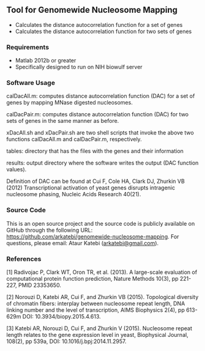 ## Tool for Genomewide Nucleosome Mapping
* Calculates the distance autocorrelation function for a set of genes
* Calculates the distance autocorrelation function for two sets of genes

### 

### Requirements 
* Matlab 2012b or greater
* Specifically designed to run on NIH biowulf server

### Software Usage 
calDacAll.m: computes distance autocorrelation function (DAC) for a set of genes by mapping MNase digested nucleosomes.

calDacPair.m: computes distance autocorrelation function (DAC) for two sets of genes in the same manner as before.

xDacAll.sh and xDacPair.sh are two shell scripts that invoke the above two functions calDacAll.m and calDacPair.m, respectively.

tables: directory that has the files with the genes and their information 

results: output directory where the software writes the output (DAC function values).  

Definition of DAC can be found at Cui F, Cole HA, Clark DJ, Zhurkin VB (2012) Transcriptional activation of yeast genes disrupts intragenic nucleosome phasing, Nucleic Acids Research 40(21).

### Source Code
This is an open source project and the source code is publicly available on
GitHub through the following URL: 
https://github.com/arkatebi/genomewide-nucleosome-mapping.
For questions, please email: Ataur Katebi (arkatebi@gmail.com).

### References
[1] Radivojac P, Clark WT, Oron TR, et al. (2013). A large-scale evaluation of
computational protein function prediction, Nature Methods 10(3), pp 221-227,
PMID 23353650.

[2] Norouzi D, Katebi AR, Cui F, and Zhurkin VB (2015). Topological diversity of
chromatin fibers: interplay between nucleosome repeat length, DNA linking number
and the level of transcription, AIMS Biophysics 2(4), pp 613-629m DOI:
10.3934/biopy.2015.4.613.

[3] Katebi AR, Norouzi D, Cui F, and Zhurkin V (2015). Nucleosome repeat length
relates to the gene expression level in yeast, Biophysical Journal, 108(2),
pp 539a, DOI: 10.1016/j.bpj:2014.11.2957.
